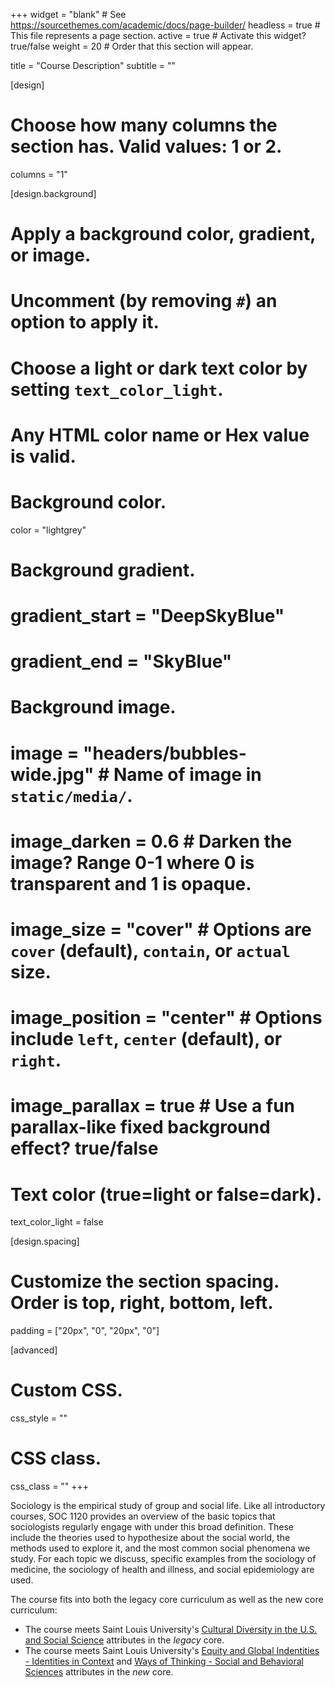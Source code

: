 +++
widget = "blank"  # See https://sourcethemes.com/academic/docs/page-builder/
headless = true  # This file represents a page section.
active = true  # Activate this widget? true/false
weight = 20  # Order that this section will appear.

title = "Course Description"
subtitle = ""

[design]
  # Choose how many columns the section has. Valid values: 1 or 2.
  columns = "1"

[design.background]
  # Apply a background color, gradient, or image.
  #   Uncomment (by removing `#`) an option to apply it.
  #   Choose a light or dark text color by setting `text_color_light`.
  #   Any HTML color name or Hex value is valid.

  # Background color.
  color = "lightgrey"
  
  # Background gradient.
  # gradient_start = "DeepSkyBlue"
  # gradient_end = "SkyBlue"
  
  # Background image.
  # image = "headers/bubbles-wide.jpg"  # Name of image in `static/media/`.
  # image_darken = 0.6  # Darken the image? Range 0-1 where 0 is transparent and 1 is opaque.
  # image_size = "cover"  #  Options are `cover` (default), `contain`, or `actual` size.
  # image_position = "center"  # Options include `left`, `center` (default), or `right`.
  # image_parallax = true  # Use a fun parallax-like fixed background effect? true/false

  # Text color (true=light or false=dark).
  text_color_light = false

[design.spacing]
  # Customize the section spacing. Order is top, right, bottom, left.
  padding = ["20px", "0", "20px", "0"]

[advanced]
 # Custom CSS. 
 css_style = ""
 
 # CSS class.
 css_class = ""
+++

Sociology is the empirical study of group and social life. Like all introductory courses, SOC 1120 provides an overview of the basic topics that sociologists regularly engage with under this broad definition. These include the theories used to hypothesize about the social world, the methods used to explore it, and the most common social phenomena we study. For each topic we discuss, specific examples from the sociology of medicine, the sociology of health and illness, and social epidemiology are used. 

The course fits into both the legacy core curriculum as well as the new core curriculum:

  * The course meets Saint Louis University's [Cultural Diversity in the U.S. and Social Science](https://www.slu.edu/arts-and-sciences/student-resources/core-curriculum/core-requirements.php) attributes in the _legacy_ core.
  * The course meets Saint Louis University's [Equity and Global Indentities - Identities in Context](https://www.slu.edu/provost/university-undergraduate-core/index.php) and [Ways of Thinking - Social and Behavioral Sciences](https://www.slu.edu/provost/university-undergraduate-core/index.php) attributes in the _new_ core.
  